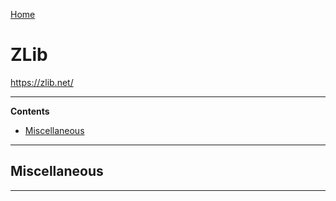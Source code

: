 [Home](Readme.md)
# ZLib

https://zlib.net/

---

**Contents**

- [Miscellaneous](ZLib.md#miscellaneous)

---

## Miscellaneous

---

